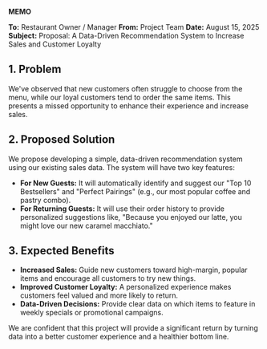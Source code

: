 **MEMO**

**To:** Restaurant Owner / Manager
**From:** Project Team
**Date:** August 15, 2025
**Subject:** Proposal: A Data-Driven Recommendation System to Increase Sales and Customer Loyalty

## 1. Problem
We've observed that new customers often struggle to choose from the menu, while our loyal customers tend to order the same items. This presents a missed opportunity to enhance their experience and increase sales.

## 2. Proposed Solution
We propose developing a simple, data-driven recommendation system using our existing sales data. The system will have two key features:
* **For New Guests:** It will automatically identify and suggest our "Top 10 Bestsellers" and "Perfect Pairings" (e.g., our most popular coffee and pastry combo).
* **For Returning Guests:** It will use their order history to provide personalized suggestions like, "Because you enjoyed our latte, you might love our new caramel macchiato."

## 3. Expected Benefits
* **Increased Sales:** Guide new customers toward high-margin, popular items and encourage all customers to try new things.
* **Improved Customer Loyalty:** A personalized experience makes customers feel valued and more likely to return.
* **Data-Driven Decisions:** Provide clear data on which items to feature in weekly specials or promotional campaigns.

We are confident that this project will provide a significant return by turning data into a better customer experience and a healthier bottom line.